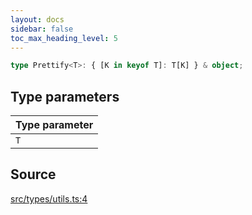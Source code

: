 ```yaml
---
layout: docs
sidebar: false
toc_max_heading_level: 5
---
```


```ts
type Prettify<T>: { [K in keyof T]: T[K] } & object;
```

## Type parameters

| Type parameter |
| :------ |
| `T` |

## Source

[src/types/utils.ts:4](https://github.com/OffchainLabs/arbitrum-orbit-sdk/blob/27c24d61cdc7e62a81af29bd04f39d5a3549ecb3/src/types/utils.ts#L4)
